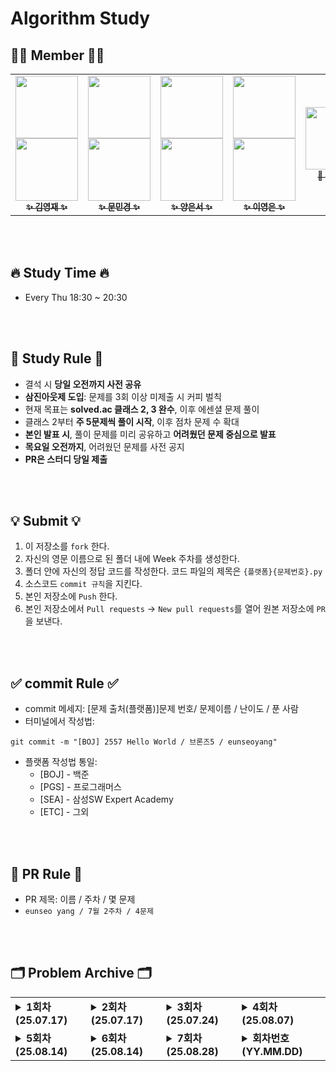 # Algorithm Study

## 👩‍💻 Member 🧑‍💻

<table>
  <tr>
    <td align="center"><a href="https://github.com/Jay-Youngjae"><img src="https://github.com/Jay-Youngjae.png" width="100px;" alt=""/><br /><img src="http://mazassumnida.wtf/api/mini/generate_badge?boj=jea718" width="100px"><br /><sub><b>✨ 김영재 ✨</b></sub></td>
    <td align="center"><a href="https://github.com/Minkyoungg0"><img src="https://github.com/Minkyoungg0.png" width="100px;" alt=""/><br /><img src="http://mazassumnida.wtf/api/mini/generate_badge?boj=ess0520" width="100px"><br /><sub><b>✨ 문민경 ✨</b></sub></td>  
    <td align="center"><a href="https://github.com/yes2489"><img src="https://github.com/yes2489.png" width="100px;" alt=""/><br /><img src="http://mazassumnida.wtf/api/mini/generate_badge?boj=yes24150" width="100px"><br /><sub><b>✨ 양은서 ✨</b></sub></td>
    <td align="center"><a href="https://github.com/ye0ngeun"><img src="https://github.com/ye0ngeun.png" width="100px;" alt=""/><br /><img src="http://mazassumnida.wtf/api/mini/generate_badge?boj=yeongnii" width="100px"><br /><sub><b>✨ 이영은 ✨</b></sub></td>
    <td align="center"><a href="https://github.com/bbo9866"><img src="https://github.com/bbo9866.png" width="100px;" alt=""/><br /><sub><b>🤝 박지원 🤝</b></sub></td>
  </tr>
</table>
<br />
<br />

## 🔥 Study Time 🔥

- Every Thu 18:30 ~ 20:30

<br />
<br />

## 📣 Study Rule 📣

- 결석 시 **당일 오전까지 사전 공유**
- **삼진아웃제 도입**: 문제를 3회 이상 미제출 시 커피 벌칙
- 현재 목표는 **solved.ac 클래스 2, 3 완수**, 이후 에센셜 문제 풀이
- 클래스 2부터 **주 5문제씩 풀이 시작**, 이후 점차 문제 수 확대
- **본인 발표 시**, 풀이 문제를 미리 공유하고 **어려웠던 문제 중심으로 발표**
- **목요일 오전까지**, 어려웠던 문제를 사전 공지
- **PR은 스터디 당일 제출**

<br />
<br />

## 💡 Submit 💡

1. 이 저장소를 `fork` 한다.
2. 자신의 영문 이름으로 된 폴더 내에 Week 주차를 생성한다.
3. 폴더 안에 자신의 정답 코드를 작성한다. 코드 파일의 제목은 `{플랫폼}{문제번호}.py`
4. 소스코드 `commit 규칙`을 지킨다.
5. 본인 저장소에 `Push` 한다.
6. 본인 저장소에서 `Pull requests` → `New pull requests`를 열어 원본 저장소에 `PR`을 보낸다.

<br />
<br />

## ✅ commit Rule ✅

- commit 메세지: [문제 출처(플랫폼)]문제 번호/ 문제이름 / 난이도 / 푼 사람
- 터미널에서 작성법:

```
git commit -m "[BOJ] 2557 Hello World / 브론즈5 / eunseoyang"
```

- 플랫폼 작성법 통일:
  - [BOJ] - 백준
  - [PGS] - 프로그래머스
  - [SEA] - 삼성SW Expert Academy
  - [ETC] - 그외

<br />
<br />

## 🔁 PR Rule 🔁

- PR 제목: 이름 / 주차 / 몇 문제
- `eunseo yang / 7월 2주차 / 4문제 `

<br />
<br />

## 🗂️ Problem Archive 🗂️

<table>
  <tr>
    <td valign="top">
      <details>
      <summary><strong>1회차 (25.07.17)</strong></summary>
      <strong>대면</strong>
      <ul>
        <li><a href="https://school.programmers.co.kr/learn/courses/30/lessons/340199">[PCCE 기출문제] 9번 / 지폐 접기</a></li>
      </ul>
      <strong>공통 과제</strong>
      <ul>
        <li><a href="https://www.acmicpc.net/problem/2751">수 정렬하기 2</a></li>
        <li><a href="https://www.acmicpc.net/problem/11650">좌표 정렬하기</a></li>
        <li><a href="https://www.acmicpc.net/problem/1978">소수 찾기</a></li>
        <li><a href="https://www.acmicpc.net/problem/1546">평균</a></li>
        <li><a href="https://www.acmicpc.net/problem/9012">괄호</a></li>
      </ul>
    </details>
    </td>
    <td valign="top">
      <details>
      <summary><strong>2회차 (25.07.17)</strong></summary>
      <strong>대면</strong>
      <ul>
        <li><a href="https://www.acmicpc.net/problem/2164">카드2</a></li>
        <li><a href="https://www.acmicpc.net/problem/10814">나이순 정렬</a></li>
      </ul>
      <strong>공통 과제</strong>
      <ul>
        <li><a href="https://www.acmicpc.net/problem/2798">블랙잭</a></li>
        <li><a href="https://www.acmicpc.net/problem/10828">스택</a></li>
        <li><a href="https://www.acmicpc.net/problem/1181">단어 정렬</a></li>
        <li><a href="https://www.acmicpc.net/problem/1920">수 찾기</a></li>
        <li><a href="https://www.acmicpc.net/problem/2609">최대공약수와 최소공배수</a></li>
      </ul>
    </details>
    </td>
    <td valign="top">
      <details>
      <summary><strong>3회차 (25.07.24)</strong></summary>
      <strong>대면</strong>
      <ul>
        <li><a href="https://www.acmicpc.net/problem/10845">큐</a></li>
      </ul>
      <strong>공통 과제</strong>
      <ul>
        <li><a href="https://www.acmicpc.net/problem/11399">ATM</a></li>
        <li><a href="https://www.acmicpc.net/problem/1012">유기농 배추</a></li>
      </ul>
    </details>
    </td>
    <td valign="top">
      <details>
      <summary><strong>4회차 (25.08.07)</strong></summary>
      <strong>공통 과제</strong>
      <ul>
        <li><a href="https://www.acmicpc.net/problem/1260">DFS와 BFS</a></li>
        <li><a href="https://www.acmicpc.net/problem/2606">바이러스</a></li>
        <li><a href="https://www.acmicpc.net/problem/7562">나이트의 이동</a></li>
        <li><a href="https://school.programmers.co.kr/learn/courses/30/lessons/43165">타겟 넘버</a></li>
        <li><a href="https://school.programmers.co.kr/learn/courses/30/lessons/1844">게임 맵 최단거리</a></li>
      </ul>
    </details>
    </td>
  </tr>
  <tr>
    <td valign="top">
      <details>
      <summary><strong>5회차 (25.08.14)</strong></summary>
      <strong>공통 과제</strong>
      <ul>
        <li><a href="https://www.acmicpc.net/problem/10026">적록색약</a></li>
        <li><a href="https://www.acmicpc.net/problem/1926">그림</a></li>
        <li><a href="https://www.acmicpc.net/problem/1388">바닥 장식</a></li>
      </ul>
    </details>
    </td>
    <td valign="top">
      <details>
      <summary><strong>6회차 (25.08.14)</strong></summary>
      <strong>공통 과제</strong>
      <ul>
        <li><a href="https://www.acmicpc.net/problem/2839">2839 설탕 배달</a></li>
        <li><a href="https://www.acmicpc.net/problem/1463">1463 1로 만들기</a></li>
        <li><a href="https://www.acmicpc.net/problem/9084">9084 동전</a></li>
        <li><a href="https://www.acmicpc.net/problem/1535">1535 안녕</a></li>
        <li><a href="https://www.acmicpc.net/problem/11054">11054 가장 긴 바이토닉 부분 수열</a></li>
        <li><a href="https://www.acmicpc.net/problem/13335">13335 트럭</a></li>
      </ul>
    </details>
    </td>
    <td valign="top">
      <details>
      <summary><strong>7회차 (25.08.28)</strong></summary>
      <strong>공통</strong>
      <ul>
        <li><a href="https://www.acmicpc.net/problem/14891">14891 톱니바퀴</a></li>
        <li><a href="https://www.acmicpc.net/problem/110471">110471 동전 0 </a></li>
        <li><a href="https://www.acmicpc.net/problem/1541">1541 잃어버린 괄호</a></li>
        <li><a href="https://www.acmicpc.net/problem/1931">1931 회의실 배정</a></li>
        <li><a href="https://www.acmicpc.net/problem/16953">16953 A → B</a></li>
      </ul>
    </details>
    </td>
    <td valign="top">
      <details>
      <summary><strong>회차번호 (YY.MM.DD)</strong></summary>
      <strong>공통</strong>
      <ul>
        <li><a href="문제링크">문제_이름</a></li>
        <!-- 추가할 문제가 있으면 여기에 추가 -->
      </ul>
      <strong>자율</strong>
      <ul>
        <li><a href="문제링크">문제_이름</a></li>
        <!-- 추가할 문제가 있으면 여기에 추가 -->
      </ul>
    </details>
    </td>
  </tr>
</table>

<br />
<br />
